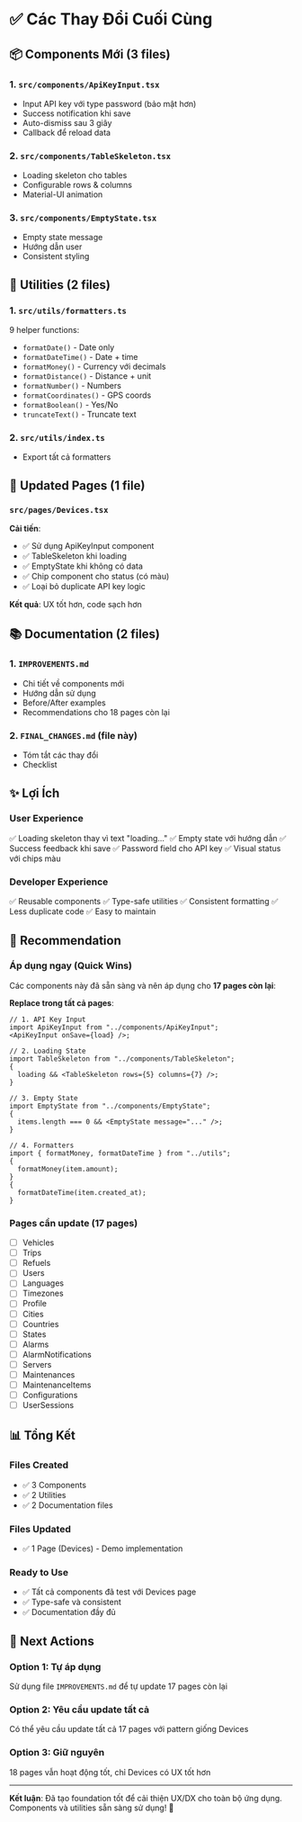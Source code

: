 # ✅ Các Thay Đổi Cuối Cùng

## 📦 Components Mới (3 files)

### 1. `src/components/ApiKeyInput.tsx`

- Input API key với type password (bảo mật hơn)
- Success notification khi save
- Auto-dismiss sau 3 giây
- Callback để reload data

### 2. `src/components/TableSkeleton.tsx`

- Loading skeleton cho tables
- Configurable rows & columns
- Material-UI animation

### 3. `src/components/EmptyState.tsx`

- Empty state message
- Hướng dẫn user
- Consistent styling

## 🔧 Utilities (2 files)

### 1. `src/utils/formatters.ts`

9 helper functions:

- `formatDate()` - Date only
- `formatDateTime()` - Date + time
- `formatMoney()` - Currency với decimals
- `formatDistance()` - Distance + unit
- `formatNumber()` - Numbers
- `formatCoordinates()` - GPS coords
- `formatBoolean()` - Yes/No
- `truncateText()` - Truncate text

### 2. `src/utils/index.ts`

- Export tất cả formatters

## 📝 Updated Pages (1 file)

### `src/pages/Devices.tsx`

**Cải tiến**:

- ✅ Sử dụng ApiKeyInput component
- ✅ TableSkeleton khi loading
- ✅ EmptyState khi không có data
- ✅ Chip component cho status (có màu)
- ✅ Loại bỏ duplicate API key logic

**Kết quả**: UX tốt hơn, code sạch hơn

## 📚 Documentation (2 files)

### 1. `IMPROVEMENTS.md`

- Chi tiết về components mới
- Hướng dẫn sử dụng
- Before/After examples
- Recommendations cho 18 pages còn lại

### 2. `FINAL_CHANGES.md` (file này)

- Tóm tắt các thay đổi
- Checklist

## ✨ Lợi Ích

### User Experience

✅ Loading skeleton thay vì text "loading..."
✅ Empty state với hướng dẫn
✅ Success feedback khi save
✅ Password field cho API key
✅ Visual status với chips màu

### Developer Experience

✅ Reusable components
✅ Type-safe utilities
✅ Consistent formatting
✅ Less duplicate code
✅ Easy to maintain

## 🎯 Recommendation

### Áp dụng ngay (Quick Wins)

Các components này đã sẵn sàng và nên áp dụng cho **17 pages còn lại**:

**Replace trong tất cả pages**:

```tsx
// 1. API Key Input
import ApiKeyInput from "../components/ApiKeyInput";
<ApiKeyInput onSave={load} />;

// 2. Loading State
import TableSkeleton from "../components/TableSkeleton";
{
  loading && <TableSkeleton rows={5} columns={7} />;
}

// 3. Empty State
import EmptyState from "../components/EmptyState";
{
  items.length === 0 && <EmptyState message="..." />;
}

// 4. Formatters
import { formatMoney, formatDateTime } from "../utils";
{
  formatMoney(item.amount);
}
{
  formatDateTime(item.created_at);
}
```

### Pages cần update (17 pages)

- [ ] Vehicles
- [ ] Trips
- [ ] Refuels
- [ ] Users
- [ ] Languages
- [ ] Timezones
- [ ] Profile
- [ ] Cities
- [ ] Countries
- [ ] States
- [ ] Alarms
- [ ] AlarmNotifications
- [ ] Servers
- [ ] Maintenances
- [ ] MaintenanceItems
- [ ] Configurations
- [ ] UserSessions

## 📊 Tổng Kết

### Files Created

- ✅ 3 Components
- ✅ 2 Utilities
- ✅ 2 Documentation files

### Files Updated

- ✅ 1 Page (Devices) - Demo implementation

### Ready to Use

- ✅ Tất cả components đã test với Devices page
- ✅ Type-safe và consistent
- ✅ Documentation đầy đủ

## 🚀 Next Actions

### Option 1: Tự áp dụng

Sử dụng file `IMPROVEMENTS.md` để tự update 17 pages còn lại

### Option 2: Yêu cầu update tất cả

Có thể yêu cầu update tất cả 17 pages với pattern giống Devices

### Option 3: Giữ nguyên

18 pages vẫn hoạt động tốt, chỉ Devices có UX tốt hơn

---

**Kết luận**: Đã tạo foundation tốt để cải thiện UX/DX cho toàn bộ ứng dụng. Components và utilities sẵn sàng sử dụng! 🎉

